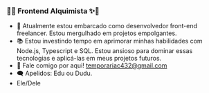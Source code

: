 ### 🔮✨ Frontend Alquimista ✨🔮

- 👦 Atualmente estou embarcado como desenvolvedor front-end freelancer. Estou mergulhado em projetos empolgantes. 
- 📚 Estou investindo tempo em aprimorar minhas habilidades com Node.js, Typescript e SQL. Estou ansioso para dominar essas tecnologias e aplicá-las em meus projetos futuros.
- 👋 Fale comigo por aqui! temporariac432@gmail.com
- 🗨️ Apelidos: Edu ou Dudu.
- Ele/Dele
